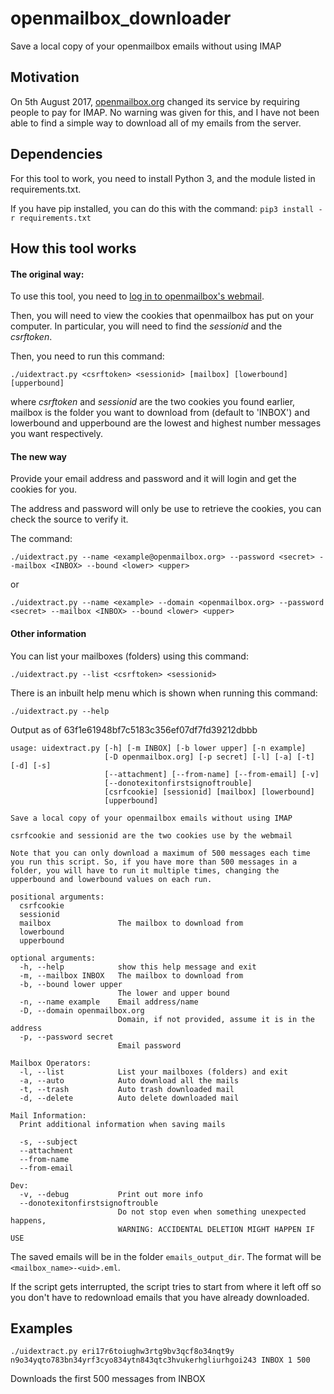 # openmailbox_downloader
Save a local copy of your openmailbox emails without using IMAP

## Motivation
On 5th August 2017, [openmailbox.org](https://openmailbox.org) changed its service by requiring people to pay for IMAP. No warning was given for this, and I have not been able to find a simple way to download all of my emails from the server.

## Dependencies
For this tool to work, you need to install Python 3, and the module listed in requirements.txt.

If you have pip installed, you can do this with the command:
`pip3 install -r requirements.txt`

## How this tool works

#### The original way:
To use this tool, you need to [log in to openmailbox's webmail](https://app.openmailbox.org/login).

Then, you will need to view the cookies that openmailbox has put on your computer. In particular, you will need to find the _sessionid_ and the _csrftoken_.

Then, you need to run this command:

`./uidextract.py <csrftoken> <sessionid> [mailbox] [lowerbound] [upperbound]`

where _csrftoken_ and _sessionid_ are the two cookies you found earlier, mailbox is the folder you want to download from (default to 'INBOX') and lowerbound and upperbound are the lowest and highest number messages you want respectively.

#### The new way
Provide your email address and password and it will login and get the cookies for you.

The address and password will only be use to retrieve the cookies, you can check the source to verify it.

The command:

`./uidextract.py --name <example@openmailbox.org> --password <secret> --mailbox <INBOX> --bound <lower> <upper>`

or

`./uidextract.py --name <example> --domain <openmailbox.org> --password <secret> --mailbox <INBOX> --bound <lower> <upper>`

#### Other information
You can list your mailboxes (folders) using this command:

`./uidextract.py --list <csrftoken> <sessionid>`

There is an inbuilt help menu which is shown when running this command:

`./uidextract.py --help`

Output as of 63f1e61948bf7c5183c356ef07df7fd39212dbbb
```
usage: uidextract.py [-h] [-m INBOX] [-b lower upper] [-n example]
                     [-D openmailbox.org] [-p secret] [-l] [-a] [-t] [-d] [-s]
                     [--attachment] [--from-name] [--from-email] [-v]
                     [--donotexitonfirstsignoftrouble]
                     [csrfcookie] [sessionid] [mailbox] [lowerbound]
                     [upperbound]

Save a local copy of your openmailbox emails without using IMAP

csrfcookie and sessionid are the two cookies use by the webmail

Note that you can only download a maximum of 500 messages each time you run this script. So, if you have more than 500 messages in a folder, you will have to run it multiple times, changing the upperbound and lowerbound values on each run.

positional arguments:
  csrfcookie
  sessionid
  mailbox               The mailbox to download from
  lowerbound
  upperbound

optional arguments:
  -h, --help            show this help message and exit
  -m, --mailbox INBOX   The mailbox to download from
  -b, --bound lower upper
                        The lower and upper bound
  -n, --name example    Email address/name
  -D, --domain openmailbox.org
                        Domain, if not provided, assume it is in the address
  -p, --password secret
                        Email password

Mailbox Operators:
  -l, --list            List your mailboxes (folders) and exit
  -a, --auto            Auto download all the mails
  -t, --trash           Auto trash downloaded mail
  -d, --delete          Auto delete downloaded mail

Mail Information:
  Print additional information when saving mails

  -s, --subject
  --attachment
  --from-name
  --from-email

Dev:
  -v, --debug           Print out more info
  --donotexitonfirstsignoftrouble
                        Do not stop even when something unexpected happens,
                        WARNING: ACCIDENTAL DELETION MIGHT HAPPEN IF USE
```

The saved emails will be in the folder `emails_output_dir`.  The format will be `<mailbox_name>-<uid>.eml`.

If the script gets interrupted, the script tries to start from where it left off so you don't have to redownload emails that you have already downloaded.

## Examples

`./uidextract.py eri17r6toiughw3rtg9bv3qcf8o34nqt9y n9o34yqto783bn34yrf3cyo834ytn843qtc3hvukerhgliurhgoi243 INBOX 1 500`

Downloads the first 500 messages from INBOX
